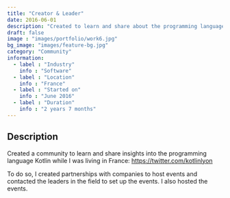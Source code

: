 ```yaml
---
title: "Creator & Leader"
date: 2016-06-01
description: "Created to learn and share about the programming language Kotlin"
draft: false
image : "images/portfolio/work6.jpg"
bg_image: "images/feature-bg.jpg"
category: "Community"
information:
  - label : "Industry"
    info : "Software"  
  - label : "Location"
    info : "France"
  - label : "Started on"
    info : "June 2016"
  - label : "Duration"
    info : "2 years 7 months"
---
```


## Description

Created a community to learn and share insights into the programming language Kotlin while I was living in France:
https://twitter.com/kotlinlyon

To do so, I created partnerships with companies to host events and contacted the leaders in the field to set up the events. I also hosted the events.
